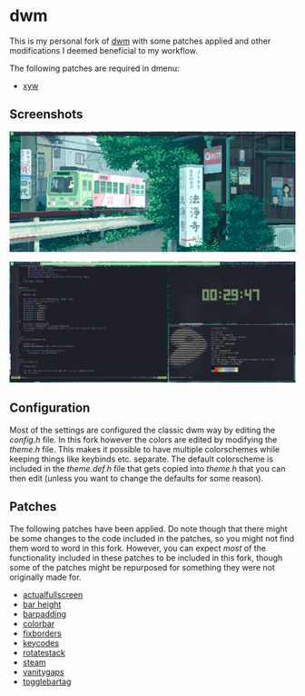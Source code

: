 # dwm

This is my personal fork of [dwm](https://dwm.suckless.org/) with some patches applied and other modifications I deemed beneficial to my workflow.

The following patches are required in dmenu:
- [xyw](https://tools.suckless.org/dmenu/patches/xyw/)

## Screenshots
![empty](./screenshots/desktop_empty.png)

![busy](./screenshots/desktop_busy.png)

## Configuration
Most of the settings are configured the classic dwm way by editing the *config.h* file. In this fork however the colors are edited by modifying the *theme.h* file. This makes it possible to have multiple colorschemes while keeping things like keybinds etc. separate. The default colorscheme is included in the *theme.def.h* file that gets copied into *theme.h* that you can then edit (unless you want to change the defaults for some reason).

## Patches
The following patches have been applied. Do note though that there might be some changes to the code included in the patches, so you might not find them word to word in this fork. However, you can expect *most* of the functionality included in these patches to be included in this fork, though some of the patches might be repurposed for something they were not originally made for.

- [actualfullscreen](https://dwm.suckless.org/patches/actualfullscreen/dwm-actualfullscreen-20211013-cb3f58a.diff)
- [bar height](https://dwm.suckless.org/patches/bar_height/dwm-bar-height-6.2.diff)
- [barpadding](https://dwm.suckless.org/patches/barpadding/dwm-barpadding-20211020-a786211.diff)
- [colorbar](https://dwm.suckless.org/patches/colorbar/dwm-colorbar-6.3.diff)
- [fixborders](https://dwm.suckless.org/patches/alpha/dwm-fixborders-6.2.diff)
- [keycodes](https://dwm.suckless.org/patches/keycodes/dwm-keycodes-6.4.diff)
- [rotatestack](https://dwm.suckless.org/patches/rotatestack/dwm-rotatestack-20161021-ab9571b.diff)
- [steam](https://dwm.suckless.org/patches/steam/dwm-steam-6.2.diff)
- [vanitygaps](https://dwm.suckless.org/patches/vanitygaps/dwm-vanitygaps-20200610-f09418b.diff)
- [togglebartag](https://dwm.suckless.org/patches/togglebartag/togglebartag-20230421-e81f17d.diff)
